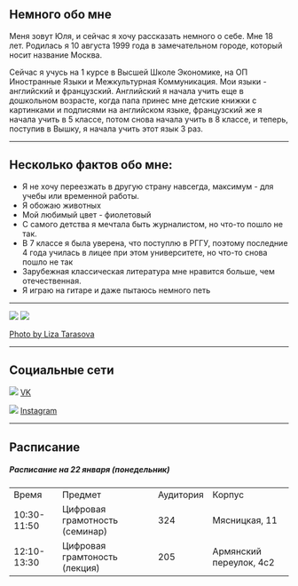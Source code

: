 ## Немного обо мне 

   Меня зовут Юля, и сейчас я хочу рассказать немного о себе. Мне 18 лет. Родилась я 10 августа 1999 года в замечательном городе, который носит название Москва. 

   Сейчас я учусь на 1 курсе в Высшей Школе Экономике, на ОП Иностранные Языки и Межкультурная Коммуникация. Мои языки -  английский и французский. Английский я начала учить еще в дошкольном возрасте, когда папа принес мне детские книжки с картинками и подписями на английском языке, французский же я начала учить в 5 классе, потом снова начала учить в 8 классе, и теперь, поступив в Вышку, я начала учить этот язык 3 раз.
***
## Несколько фактов обо мне:
* Я не хочу переезжать в другую страну навсегда, максимум - для учебы или временной работы.
* Я обожаю животных
* Мой любимый цвет -  фиолетовый
* С самого детства я мечтала быть журналистом, но что-то пошло не так.
* В 7 классе я была уверена, что поступлю в РГГУ, поэтому последние 4 года училась в лицее при этом университете, но что-то снова пошло не так
* Зарубежная классическая литература мне нравится больше, чем отечественная.
* Я играю на гитаре и даже пытаюсь немного петь
***
![](http://a.radikal.ru/a31/1801/56/e18198d71ca3.jpg)
![](http://a.radikal.ru/a16/1801/8a/e1f4647f9347.jpg)

[Photo by Liza Tarasova](https://vk.com/poprobuiugadai)
***
## Социальные сети
![](http://d.radikal.ru/d05/1801/88/febceacfe9eb.png) [VK](https://vk.com/ju_julia_ss) 

![](http://d.radikal.ru/d09/1801/3e/83058fd8c670.jpg) [Instagram](https://www.instagram.com/juliashaa/?hl=ru)
* * *
## Расписание
##### Расписание на 22 января (понедельник)
<table>
<tr>
<td>Время</td>
<td>Предмет</td>
<td>Аудитория</td>
<td>Корпус</td>
</tr>
<tr>
<td>10:30-11:50</td>
<td>Цифровая грамотность (семинар)</td>
<td>324</td>
<td>Мясницкая, 11</td>
</tr>
 <tr>
<td>12:10-13:30</td>
<td>Цифровая грамтоность (лекция)</td>
<td>205</td>
<td>Армянский переулок, 4с2</td>
</tr>
</table>



